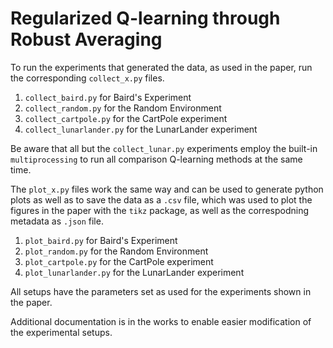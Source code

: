 # Regularized Q-learning through Robust Averaging

To run the experiments that generated the data, as used in the paper, run the corresponding `collect_x.py` files.

1. `collect_baird.py` for Baird's Experiment
2. `collect_random.py` for the Random Environment
3. `collect_cartpole.py` for the CartPole experiment
4. `collect_lunarlander.py` for the LunarLander experiment

Be aware that all but the `collect_lunar.py` experiments employ the built-in `multiprocessing` to run all comparison Q-learning methods at the same time.

The `plot_x.py` files work the same way and can be used to generate python plots as well as to save the data as a `.csv` file, which was used to plot the figures in the paper with the `tikz` package, as well as the correspodning metadata as `.json` file.

1. `plot_baird.py` for Baird's Experiment
2. `plot_random.py` for the Random Environment
3. `plot_cartpole.py` for the CartPole experiment
4. `plot_lunarlander.py` for the LunarLander experiment


All setups have the parameters set as used for the experiments shown in the paper.

Additional documentation is in the works to enable easier modification of the experimental setups.
